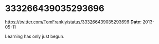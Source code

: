 # 333266439035293696
https://twitter.com/TomFrankly/status/333266439035293696
**Date:** 2013-05-11

Learning has only just begun.
